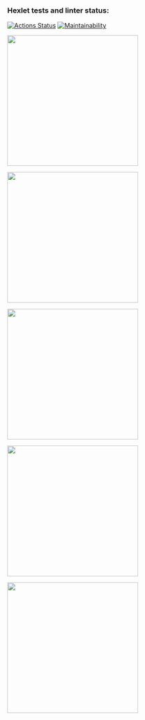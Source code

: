 ### Hexlet tests and linter status:
[![Actions Status](https://github.com/vitalychasovskih/python-project-49/actions/workflows/hexlet-check.yml/badge.svg)](https://github.com/vitalychasovskih/python-project-49/actions)
[![Maintainability](https://api.codeclimate.com/v1/badges/1939e982167320ac0042/maintainability)](https://codeclimate.com/github/vitalychasovskih/python-project-49/maintainability)

<a href="https://asciinema.org/a/649144" target="_blank"><img src="https://asciinema.org/a/649144.svg" width="300"/></a>

<a href="https://asciinema.org/a/649145" target="_blank"><img src="https://asciinema.org/a/649145.svg" width="300"/></a>

<a href="https://asciinema.org/a/649151" target="_blank"><img src="https://asciinema.org/a/649151.svg" width="300"/></a>

<a href="https://asciinema.org/a/649193" target="_blank"><img src="https://asciinema.org/a/649193.svg" width="300"/></a>

<a href="https://asciinema.org/a/649335" target="_blank"><img src="https://asciinema.org/a/649335.svg" width="300"/></a>

